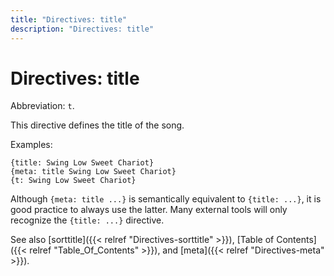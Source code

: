 ```yaml
---
title: "Directives: title"
description: "Directives: title"
---
```


# Directives: title

Abbreviation: `t`.

This directive defines the title of the song.

Examples:

    {title: Swing Low Sweet Chariot}
    {meta: title Swing Low Sweet Chariot}
    {t: Swing Low Sweet Chariot}

Although `{meta: title ...}` is semantically equivalent to 
`{title: ...}`, it is good practice to always use the latter. 
Many external tools will only recognize the `{title: ...}` directive.

See also [sorttitle]({{< relref "Directives-sorttitle" >}}),
[Table of Contents]({{< relref "Table_Of_Contents" >}}),
and [meta]({{< relref "Directives-meta" >}}).

